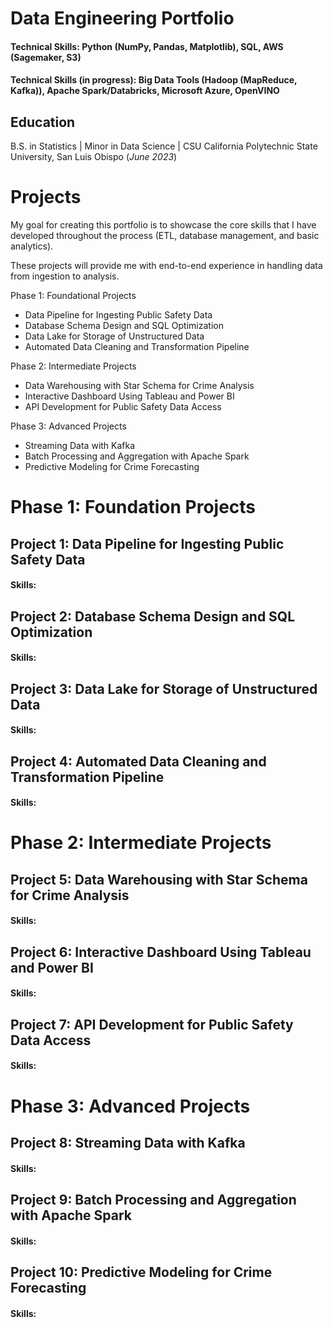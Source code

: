 # Data Engineering Portfolio

#### Technical Skills: Python (NumPy, Pandas, Matplotlib), SQL, AWS (Sagemaker, S3)
#### Technical Skills (in progress): Big Data Tools (Hadoop (MapReduce, Kafka)), Apache Spark/Databricks, Microsoft Azure, OpenVINO

## Education
B.S. in Statistics | Minor in Data Science | CSU California Polytechnic State University, San Luis Obispo (_June 2023_)

# Projects

My goal for creating this portfolio is to showcase the core skills that I have developed throughout the process (ETL, database management, and basic analytics).

These projects will provide me with end-to-end experience in handling data from ingestion to analysis.

Phase 1: Foundational Projects
- Data Pipeline for Ingesting Public Safety Data
- Database Schema Design and SQL Optimization
- Data Lake for Storage of Unstructured Data
- Automated Data Cleaning and Transformation Pipeline

Phase 2: Intermediate Projects
- Data Warehousing with Star Schema for Crime Analysis
- Interactive Dashboard Using Tableau and Power BI
- API Development for Public Safety Data Access

Phase 3: Advanced Projects
- Streaming Data with Kafka
- Batch Processing and Aggregation with Apache Spark
- Predictive Modeling for Crime Forecasting

# Phase 1: Foundation Projects

## Project 1: Data Pipeline for Ingesting Public Safety Data
#### Skills: 

## Project 2: Database Schema Design and SQL Optimization
#### Skills:

## Project 3: Data Lake for Storage of Unstructured Data
#### Skills:

## Project 4: Automated Data Cleaning and Transformation Pipeline
#### Skills:

# Phase 2: Intermediate Projects

## Project 5: Data Warehousing with Star Schema for Crime Analysis
#### Skills: 

## Project 6: Interactive Dashboard Using Tableau and Power BI
#### Skills:

## Project 7: API Development for Public Safety Data Access
#### Skills:

# Phase 3: Advanced Projects

## Project 8: Streaming Data with Kafka
#### Skills: 

## Project 9: Batch Processing and Aggregation with Apache Spark
#### Skills:

## Project 10: Predictive Modeling for Crime Forecasting
#### Skills:
